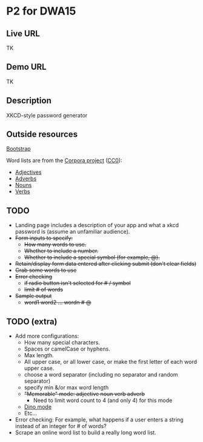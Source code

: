 # P2 for DWA15

## Live URL

TK

## Demo URL

TK

## Description

XKCD-style password generator

## Outside resources

[Bootstrap](http://getbootstrap.com/)

Word lists are from the [Corpora project](https://github.com/dariusk/corpora/)  ([CC0](http://creativecommons.org/publicdomain/zero/1.0/)):
- [Adjectives](https://github.com/dariusk/corpora/blob/master/data/words/adjs.json)
- [Adverbs](https://github.com/dariusk/corpora/blob/master/data/words/adverbs.json)
- [Nouns](https://github.com/dariusk/corpora/blob/master/data/words/nouns.json)
- [Verbs](https://github.com/dariusk/corpora/blob/master/data/words/verbs.json)

## TODO 
- Landing page includes a description of your app and what a xkcd password is (assume an unfamiliar audience).
- ~~Form inputs to specify:~~
	- ~~How many words to use.~~
	- ~~Whether to include a number.~~
	- ~~Whether to include a special symbol (for example, @).~~
- ~~Retain/display form data entered after clicking submit (don't clear fields)~~
- ~~Grab some words to use~~
- ~~Error checking~~
	- ~~if radio button isn't selected for # / symbol~~
	- ~~limit # of words~~
- ~~Sample output~~
	- ~~word1 word2 ... wordn # @~~


## TODO (extra)
- Add more configurations:
	- How many special characters.
	- Spaces or camelCase or hyphens.
	- Max length.
	- All upper case, or all lower case, or make the first letter of each word upper case.
	- choose a word separator (including no separator and random separator)
	- specify min &/or max word length
	- ~~"Memorable" mode: adjective noun verb adverb~~
		- Need to limit word count to 4 (and only 4) for this mode
	- [Dino mode](https://github.com/dariusk/corpora/blob/master/data/animals/dinosaurs.json)
	- Etc...
- Error checking: For example, what happens if a user enters a string instead of an integer for # of words?
- Scrape an online word list to build a really long word list. 